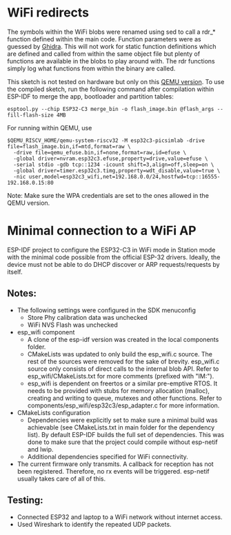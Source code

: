 # WiFi redirects
The symbols within the WiFi blobs were renamed using sed to call a rdr_* function defined within the main code. Function parameters were as guessed by [Ghidra](https://ghidra-sre.org/). This will not work for static function definitions which are defined and called from within the same object file but plenty of functions are available in the blobs to play around with. The rdr functions simply log what functions from within the binary are called.

This sketch is not tested on hardware but only on this [QEMU version](https://github.com/ishwarmudraje/qemu-esp32c3). To use the compiled sketch, run the following command after compilation within ESP-IDF to merge the app, bootloader and partition tables:
```
esptool.py --chip ESP32-C3 merge_bin -o flash_image.bin @flash_args --fill-flash-size 4MB
```

For running within QEMU, use
```
$QEMU_RISCV_HOME/qemu-system-riscv32 -M esp32c3-picsimlab -drive file=flash_image.bin,if=mtd,format=raw \
  -drive file=qemu_efuse.bin,if=none,format=raw,id=efuse \
  -global driver=nvram.esp32c3.efuse,property=drive,value=efuse \
  -serial stdio -gdb tcp::1234 -icount shift=3,align=off,sleep=on \
  -global driver=timer.esp32c3.timg,property=wdt_disable,value=true \
  -nic user,model=esp32c3_wifi,net=192.168.0.0/24,hostfwd=tcp::16555-192.168.0.15:80
```

Note: Make sure the WPA credentials are set to the ones allowed in the QEMU version.

# Minimal connection to a WiFi AP
ESP-IDF project to configure the ESP32-C3 in WiFi mode in Station mode with the minimal code possible from the official ESP-32 drivers. Ideally, the device must not be able to do DHCP discover or ARP requests/requests by itself.

## Notes:
 - The following settings were configured in the SDK menuconfig
    - Store Phy calibration data was unchecked
    - WiFi NVS Flash was unchecked
 - esp_wifi component
    - A clone of the esp-idf version was created in the local components folder.
    - CMakeLists was updated to only build the esp_wifi.c source. The rest of the sources were removed for the sake of brevity. esp_wifi.c source only consists of direct calls to the internal blob API. Refer to esp_wifi/CMakeLists.txt for more comments (prefixed with "IM:").
    - esp_wifi is dependent on freertos or a similar pre-emptive RTOS. It needs to be provided with stubs for memory allocation (malloc), creating and writing to queue, mutexes and other functions. Refer to components/esp_wifi/esp32c3/esp_adapter.c for more information.
 - CMakeLists configuration
    - Dependencies were explicitly set to make sure a minimal build was achievable (see CMakeLists.txt in main folder for the dependency list). By default ESP-IDF builds the full set of dependencies. This was done to make sure that the project could compile without esp-netif and lwip.
    - Additional dependencies specified for WiFi connectivity.
 - The current firmware only transmits. A callback for reception has not been registered. Therefore, no rx events will be triggered. esp-netif usually takes care of all of this.

## Testing:
 - Connected ESP32 and laptop to a WiFi network without internet access.
 - Used Wireshark to identify the repeated UDP packets.

